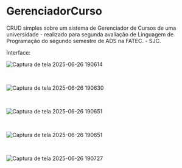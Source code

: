 # GerenciadorCurso
CRUD simples sobre um sistema de Gerenciador de Cursos de uma universidade  - realizado para segunda avaliação de Linguagem de Programação  do segundo semestre de ADS na FATEC. - SJC.

Interface: 

![Captura de tela 2025-06-26 190614](https://github.com/user-attachments/assets/cfb6e789-2343-4682-aa35-065aee6b6eb1)


<br>



![Captura de tela 2025-06-26 190630](https://github.com/user-attachments/assets/f4e1de49-7172-4dca-aab2-1eae7f5e7175)



<br> 

![Captura de tela 2025-06-26 190651](https://github.com/user-attachments/assets/4c93e2b0-7bb7-43d0-99bf-5f54dbf54b45)


<br> 

![Captura de tela 2025-06-26 190651](https://github.com/user-attachments/assets/16dad346-2b00-4d3e-8f50-61038f225816)

<br>


![Captura de tela 2025-06-26 190727](https://github.com/user-attachments/assets/741f0a27-ede2-4804-8951-ecb8b0e04a7b)





